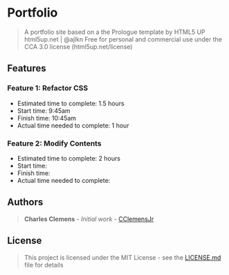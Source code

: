 # Portfolio
> A portfolio site based on a the Prologue template by HTML5 UP html5up.net | @ajlkn Free for personal and commercial use under the CCA 3.0 license (html5up.net/license)


## Features
### Feature 1: Refactor CSS
  * Estimated time to complete: 1.5 hours
  * Start time: 9:45am
  * Finish time: 10:45am
  * Actual time needed to complete: 1 hour

### Feature 2: Modify Contents
  * Estimated time to complete: 2 hours
  * Start time:
  * Finish time: 
  * Actual time needed to complete:

## Authors
> **Charles Clemens** - *Initial work* - [CClemensJr](https://github.com/CClemensJr)

## License
> This project is licensed under the MIT License - see the [LICENSE.md](LICENSE.md) file for details